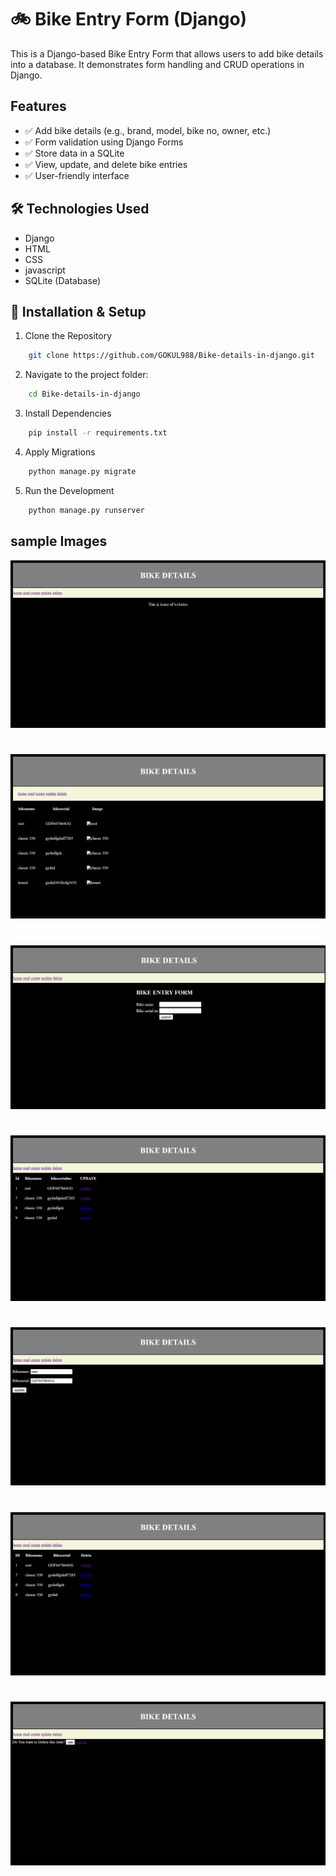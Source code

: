 # 🚲 Bike Entry Form (Django)
This is a Django-based Bike Entry Form that allows users to add bike details into a database. It demonstrates form handling and CRUD operations in Django.

## Features 
- ✅ Add bike details (e.g., brand, model, bike no, owner, etc.)
- ✅ Form validation using Django Forms
- ✅ Store data in a SQLite
- ✅ View, update, and delete bike entries
- ✅ User-friendly interface

## 🛠️ Technologies Used 
- Django
- HTML
- CSS
- javascript 
- SQLite (Database) 

## 🚀 Installation & Setup 
1. Clone the Repository
``` bash
    git clone https://github.com/GOKUL988/Bike-details-in-django.git
```

2. Navigate to the project folder: 
``` bash
    cd Bike-details-in-django
```
3. Install Dependencies 
``` bash 
    pip install -r requirements.txt  
```
4. Apply Migrations 
``` bash 
    python manage.py migrate  
```
5. Run the Development 
``` bash 
    python manage.py runserver  
```

## sample Images 
![sample1](sample/img1.png)
# 
![sample2](sample/img2.png)
# 
![sample3](sample/img3.png)
# 
![sample4](sample/img4.png)
# 
![sample5](sample/img5.png)
# 
![sample6](sample/img6.png)
# 
![sample7](sample/img7.png)
# 
